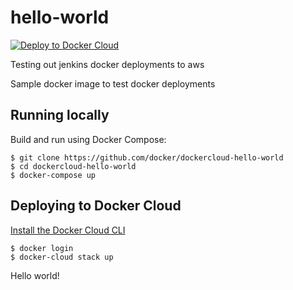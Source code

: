 hello-world
===========

[![Deploy to Docker Cloud](https://files.cloud.docker.com/images/deploy-to-dockercloud.svg)](https://cloud.docker.com/stack/deploy/)

Testing out jenkins docker deployments to aws

Sample docker image to test docker deployments

## Running locally

Build and run using Docker Compose:

	$ git clone https://github.com/docker/dockercloud-hello-world
	$ cd dockercloud-hello-world
	$ docker-compose up


## Deploying to Docker Cloud

[Install the Docker Cloud CLI](https://docs.docker.com/docker-cloud/tutorials/installing-cli/)

	$ docker login
	$ docker-cloud stack up

Hello world!
